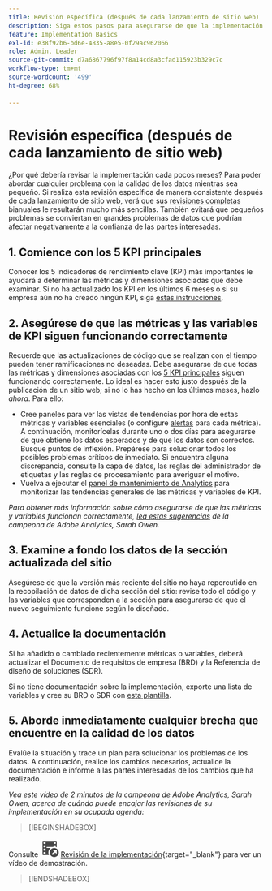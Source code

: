 ```yaml
---
title: Revisión específica (después de cada lanzamiento de sitio web)
description: Siga estos pasos para asegurarse de que la implementación no contenga errores y esté alineada con los KPI.
feature: Implementation Basics
exl-id: e38f92b6-bd6e-4835-a8e5-0f29ac962066
role: Admin, Leader
source-git-commit: d7a6867796f97f8a14cd8a3cfad115923b329c7c
workflow-type: tm+mt
source-wordcount: '499'
ht-degree: 68%

---
```


# Revisión específica (después de cada lanzamiento de sitio web)

¿Por qué debería revisar la implementación cada pocos meses? Para poder abordar cualquier problema con la calidad de los datos mientras sea pequeño. Si realiza esta revisión específica de manera consistente después de cada lanzamiento de sitio web, verá que sus [revisiones completas](/help/implement/review/full-review.md) bianuales le resultarán mucho más sencillas. También evitará que pequeños problemas se conviertan en grandes problemas de datos que podrían afectar negativamente a la confianza de las partes interesadas.

## 1. Comience con los 5 KPI principales

Conocer los 5 indicadores de rendimiento clave (KPI) más importantes le ayudará a determinar las métricas y dimensiones asociadas que debe examinar. Si no ha actualizado los KPI en los últimos 6 meses o si su empresa aún no ha creado ningún KPI, siga [estas instrucciones](/help/implement/review/define-kpis.md).

## 2. Asegúrese de que las métricas y las variables de KPI siguen funcionando correctamente

Recuerde que las actualizaciones de código que se realizan con el tiempo pueden tener ramificaciones no deseadas. Debe asegurarse de que todas las métricas y dimensiones asociadas con los [5 KPI principales](/help/implement/review/define-kpis.md) siguen funcionando correctamente. Lo ideal es hacer esto justo después de la publicación de un sitio web; si no lo has hecho en los últimos meses, hazlo *ahora*. Para ello:

* Cree paneles para ver las vistas de tendencias por hora de estas métricas y variables esenciales (o configure [alertas](https://experienceleague.adobe.com/docs/analytics/components/alerts/intellligent-alerts.html?lang=es) para cada métrica). A continuación, monitorícelas durante uno o dos días para asegurarse de que obtiene los datos esperados y de que los datos son correctos. Busque puntos de inflexión. Prepárese para solucionar todos los posibles problemas críticos de inmediato. Si encuentra alguna discrepancia, consulte la capa de datos, las reglas del administrador de etiquetas y las reglas de procesamiento para averiguar el motivo.
* Vuelva a ejecutar el [panel de mantenimiento de Analytics](https://express.adobe.com/page/tnNQGNlfzta3b/) para monitorizar las tendencias generales de las métricas y variables de KPI.

*Para obtener más información sobre cómo asegurarse de que las métricas y variables funcionan correctamente, [lea estas sugerencias](https://experienceleaguecommunities.adobe.com/t5/adobe-analytics-discussions/my-five-best-tips-for-keeping-adobe-analytics-humming/td-p/388608) de la campeona de Adobe Analytics, Sarah Owen.*

## 3. Examine a fondo los datos de la sección actualizada del sitio

Asegúrese de que la versión más reciente del sitio no haya repercutido en la recopilación de datos de dicha sección del sitio: revise todo el código y las variables que corresponden a la sección para asegurarse de que el nuevo seguimiento funcione según lo diseñado.

## 4. Actualice la documentación

Si ha añadido o cambiado recientemente métricas o variables, deberá actualizar el Documento de requisitos de empresa (BRD) y la Referencia de diseño de soluciones (SDR).

Si no tiene documentación sobre la implementación, exporte una lista de variables y cree su BRD o SDR con [esta plantilla](https://experienceleague.adobe.com/docs/analytics-learn/tutorials/implementation/implementation-basics/creating-a-business-requirements-document.html?lang=es#implementation).

## 5. Aborde inmediatamente cualquier brecha que encuentre en la calidad de los datos

Evalúe la situación y trace un plan para solucionar los problemas de los datos. A continuación, realice los cambios necesarios, actualice la documentación e informe a las partes interesadas de los cambios que ha realizado.

*Vea este vídeo de 2 minutos de la campeona de Adobe Analytics, Sarah Owen, acerca de cuándo puede encajar las revisiones de su implementación en su ocupada agenda:*


>[!BEGINSHADEBOX]

Consulte ![VideoCheckedOut](/help/assets/icons/VideoCheckedOut.svg) [Revisión de la implementación](https://video.tv.adobe.com/v/328340?quality=12&learn=on){target="_blank"} para ver un vídeo de demostración.

>[!ENDSHADEBOX]


